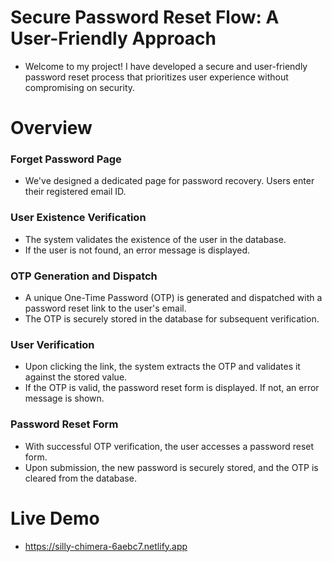 # Secure Password Reset Flow: A User-Friendly Approach 
 - Welcome to my project! I have developed a secure and user-friendly password reset process that prioritizes user experience without compromising on security.
#  Overview
 ###  Forget Password Page
  - We've designed a dedicated page for password recovery. Users enter their registered email ID.
 ### User Existence Verification
  - The system validates the existence of the user in the database.
  - If the user is not found, an error message is displayed.
 ### OTP Generation and Dispatch
  - A unique One-Time Password (OTP) is generated and dispatched with a password reset link to the user's email.
  - The OTP is securely stored in the database for subsequent verification.
 ### User Verification
  - Upon clicking the link, the system extracts the OTP and validates it against the stored value.
  - If the OTP is valid, the password reset form is displayed. If not, an error message is shown.
 ### Password Reset Form
  - With successful OTP verification, the user accesses a password reset form.
  - Upon submission, the new password is securely stored, and the OTP is cleared from the database.
 # Live Demo
   - https://silly-chimera-6aebc7.netlify.app


